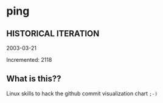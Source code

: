 # ping

## HISTORICAL ITERATION
2003-03-21

Incremented: 2118

## What is this?? 
Linux skills to hack the github commit visualization chart `;-)`
